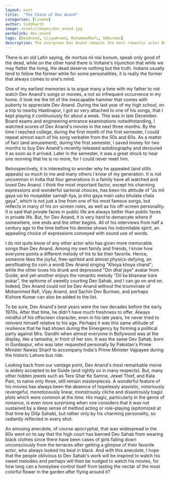 ```yaml
---
layout: post
title:  "The Charm of Dev Anand"
categories: [Cinema]
author: Siddharth
image: assets/images/dev_anand.jpg
permalink: dev-anand
tags: [DevAnand, VijayAnand, MohammedRafi, SDBurman]
description: The evergreen Dev Anand remains the most romantic actor Bollywood ever produced.
---
```

There is an old Latin saying, de mortuis nil nisi bonum, speak only good of the dead, while on the other hand there is Voltaire's injunction that while we may flatter the living, the dead deserve nothing but the truth. Indians usually tend to follow the former while for some personalities, it is really the former that always comes to one's mind.

One of my earliest memories is to argue many a time with my father to not watch Dev Anand's songs or movies, a not so infrequent occurrence in my home. It took me the hit of the inescapable hammer that comes with puberty to appreciate Dev Anand. During the last year of my high school, on a trip to nearby Hastinapur, I got so very attached to one of his songs, that I kept playing it continuously for about a week. This was in late December. Board exams and engineering entrance examinations notwithstanding, I watched scores of Dev Anand's movies in the next three months. By the time I reached college, during the first month of the first semester, I could repeat almost each of his song verbatim from the 50s and 60s. As a matter of fact (and amusement), during the first semester, I saved money for two months to buy Dev Anand's recently released autobiography and devoured it as soon as it arrived. Later in the semester, it was a great shock to hear one morning that he is no more, for I could never meet him.

Retrospectively, it is interesting to wonder why he appealed (and stills appeals) so much to me and many others I know of my generation. It is not uncommon in India that four generations in a family have all watched and loved Dev Anand. I think the most important factor, except his charming expressions and wonderful sartorial choices, has been his attitude of "Jo mil gaya usi ko muqaddar samajh liya, jo kho gaya main usko bhulata chala gaya", which is not just a line from one of his most famous songs, but reflects in many of his on-screen roles, as well as his off-screen personality. It is said that private faces in public life are always better than public faces in private life. But, for Dev Anand, it is very hard to demarcate where if somewhere, one ends and the other begins. All of his interviews from half a century ago to the time before his demise shows his indomitable spirit, an appealing choice of expressions conveyed with sound use of words.

I do not quite know of any other actor who has given more memorable songs than Dev Anand. Among my own family and friends, I know how everyone points a different melody of his to be their favorite. Hence, someone likes the joyful, free-spirited and almost physics-defying, an aerofloating (to coin a word) Dev Anand singing "Khoya khoya chand"; while the other loves his drunk and depressed "Din dhal jaye" avatar from Guide; and yet-another enjoys the romantic melody "Dil ka bhanwar kare pukar", the epitome of sweetly courting Dev Sahab, and I can go on and on. Indeed, Dev Anand could not be Dev Anand without the triumvirate of Mohammed Rafi, Vijay Anand, and Sachin Dev Burman, and perhaps Kishore Kumar can also be added to the list.

To be sure, Dev Anand's best years were the two decades before the early 1970s. After that time, he didn't have much freshness to offer. Always mindful of his offscreen character, even in his late years, he never tried to reinvent himself relative to his age. Perhaps it was this same attitude of resilience that he had shown during the Emergency by forming a political party against Mrs. Gandhi when almost everyone in Bollywood was at the display, like a tamasha, in front of her son. It was the same Dev Sahab, born in Gurdaspur, who was later requested personally by Pakistan's Prime Minister Nawaz Sharif to accompany India's Prime Minister Vajpayee during the historic Lahore bus ride.

Looking back from our vantage point, Dev Anand's most remarkable movie is widely accepted to be Guide (and rightly so in many respects). But, many other hidden jewels such as Tere Ghar Ke Samne, Jewel Thief, and Kala Pani, to name only three, still remain masterpieces. A wonderful feature of his movies has always been the absence of hopelessly atavistic, notoriously revengeful, monotonously linear, monstrously cliche and disastrously tragic plots which were common at the time. His magic, particularly in the genre of romance, is even more surprising when one considers that it was not sustained by a deep sense of method acting or role-playing (epitomized at that time by Dilip Sahab), but rather only by his charming personality, so radiantly reflected in every shot.

An amusing anecdote, of course apocryphal, that was widespread in the 60s went on to say that the high court has banned Dev Sahab from wearing black clothes since there have been cases of girls falling down unconsciously from the terraces after getting a glimpse of their favorite actor, who always looked his best in black. And with this anecdote, I hope that the people oblivious to Dev Sahab's work will be inspired to watch his sweet melodies and perhaps will then be nudged to watch his movies, for how long can a honeybee control itself from tasting the nectar of the most colorful flower in the garden after flying around it?